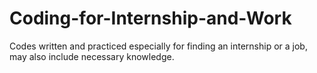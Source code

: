 # Coding-for-Internship-and-Work
Codes written and practiced especially for finding an internship or a job, may also include necessary knowledge.
